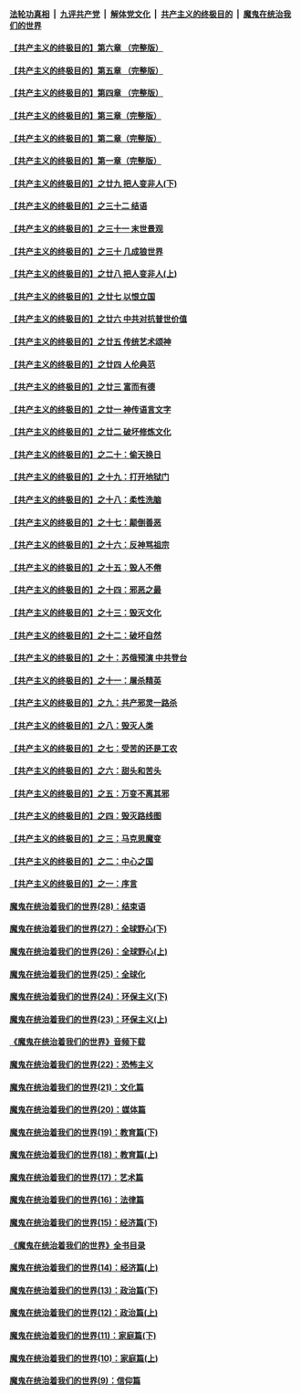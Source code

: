 ####  [法轮功真相](../../../../basic/blob/master/README.md?t=05300831) &nbsp;|&nbsp; [九评共产党](../../../../9ping.md/blob/master/README.md?t=05300831) &nbsp;|&nbsp; [解体党文化](../../../../jtdwh.md/blob/master/README.md?t=05300831)  &nbsp;|&nbsp; [共产主义的终极目的](../../../../gczydzjmd.md/blob/master/README.md?t=05300831) &nbsp;|&nbsp; [魔鬼在统治我们的世界](../../../../mgztzwmdsj.md/blob/master/README.md?t=05300831) 

#### [【共产主义的终极目的】第六章 （完整版）](../pages/nsc422/n11428913.md?t=05300831) 

#### [【共产主义的终极目的】第五章 （完整版）](../pages/nsc422/n11428912.md?t=05300831) 

#### [【共产主义的终极目的】第四章 （完整版）](../pages/nsc422/n11428907.md?t=05300831) 

#### [【共产主义的终极目的】第三章（完整版）](../pages/nsc422/n11428848.md?t=05300831) 

#### [【共产主义的终极目的】第二章（完整版）](../pages/nsc422/n11428831.md?t=05300831) 

#### [【共产主义的终极目的】第一章（完整版）](../pages/nsc422/n11417651.md?t=05300831) 

#### [【共产主义的终极目的】之廿九 把人变非人(下)](../pages/nsc422/n11344140.md?t=05300831) 

#### [【共产主义的终极目的】之三十二 结语](../pages/nsc422/n11360535.md?t=05300831) 

#### [【共产主义的终极目的】之三十一 末世景观](../pages/nsc422/n11351129.md?t=05300831) 

#### [【共产主义的终极目的】之三十 几成狼世界](../pages/nsc422/n11348280.md?t=05300831) 

#### [【共产主义的终极目的】之廿八 把人变非人(上)](../pages/nsc422/n11340492.md?t=05300831) 

#### [【共产主义的终极目的】之廿七 以恨立国](../pages/nsc422/n11336944.md?t=05300831) 

#### [【共产主义的终极目的】之廿六 中共对抗普世价值](../pages/nsc422/n11324785.md?t=05300831) 

#### [【共产主义的终极目的】之廿五 传统艺术颂神](../pages/nsc422/n11296396.md?t=05300831) 

#### [【共产主义的终极目的】之廿四 人伦典范](../pages/nsc422/n11296397.md?t=05300831) 

#### [【共产主义的终极目的】之廿三 富而有德](../pages/nsc422/n11283598.md?t=05300831) 

#### [【共产主义的终极目的】之廿一 神传语言文字](../pages/nsc422/n11263265.md?t=05300831) 

#### [【共产主义的终极目的】之廿二 破坏修炼文化](../pages/nsc422/n11245728.md?t=05300831) 

#### [【共产主义的终极目的】之二十：偷天换日](../pages/nsc422/n11238846.md?t=05300831) 

#### [【共产主义的终极目的】之十九：打开地狱门](../pages/nsc422/n11206376.md?t=05300831) 

#### [【共产主义的终极目的】之十八：柔性洗脑](../pages/nsc422/n11199994.md?t=05300831) 

#### [【共产主义的终极目的】之十七：颠倒善恶](../pages/nsc422/n11179782.md?t=05300831) 

#### [【共产主义的终极目的】之十六：反神骂祖宗](../pages/nsc422/n11166798.md?t=05300831) 

#### [【共产主义的终极目的】之十五：毁人不倦](../pages/nsc422/n11166792.md?t=05300831) 

#### [【共产主义的终极目的】之十四：邪恶之最](../pages/nsc422/n11150249.md?t=05300831) 

#### [【共产主义的终极目的】之十三：毁灭文化](../pages/nsc422/n11135227.md?t=05300831) 

#### [【共产主义的终极目的】之十二：破坏自然](../pages/nsc422/n11135214.md?t=05300831) 

#### [【共产主义的终极目的】之十：苏俄预演 中共登台](../pages/nsc422/n11118424.md?t=05300831) 

#### [【共产主义的终极目的】之十一：屠杀精英](../pages/nsc422/n11118442.md?t=05300831) 

#### [【共产主义的终极目的】之九：共产邪灵一路杀](../pages/nsc422/n11114139.md?t=05300831) 

#### [【共产主义的终极目的】之八：毁灭人类](../pages/nsc422/n11108503.md?t=05300831) 

#### [【共产主义的终极目的】之七：受苦的还是工农](../pages/nsc422/n11101809.md?t=05300831) 

#### [【共产主义的终极目的】之六：甜头和苦头](../pages/nsc422/n11096971.md?t=05300831) 

#### [【共产主义的终极目的】之五：万变不离其邪](../pages/nsc422/n11091285.md?t=05300831) 

#### [【共产主义的终极目的】之四：毁灭路线图](../pages/nsc422/n11086284.md?t=05300831) 

#### [【共产主义的终极目的】之三：马克思魔变](../pages/nsc422/n11061941.md?t=05300831) 

#### [【共产主义的终极目的】之二：中心之国](../pages/nsc422/n11047728.md?t=05300831) 

#### [【共产主义的终极目的】之一：序言](../pages/nsc422/n11086077.md?t=05300831) 

#### [魔鬼在统治着我们的世界(28)：结束语](../pages/nsc422/n10936246.md?t=05300831) 

#### [魔鬼在统治着我们的世界(27)：全球野心(下)](../pages/nsc422/n10928319.md?t=05300831) 

#### [魔鬼在统治着我们的世界(26)：全球野心(上)](../pages/nsc422/n10900318.md?t=05300831) 

#### [魔鬼在统治着我们的世界(25)：全球化](../pages/nsc422/n10788205.md?t=05300831) 

#### [魔鬼在统治着我们的世界(24)：环保主义(下)](../pages/nsc422/n10695307.md?t=05300831) 

#### [魔鬼在统治着我们的世界(23)：环保主义(上)](../pages/nsc422/n10688613.md?t=05300831) 

#### [《魔鬼在统治着我们的世界》音频下载](../pages/nsc422/n10635553.md?t=05300831) 

#### [魔鬼在统治着我们的世界(22)：恐怖主义](../pages/nsc422/n10614727.md?t=05300831) 

#### [魔鬼在统治着我们的世界(21)：文化篇](../pages/nsc422/n10597706.md?t=05300831) 

#### [魔鬼在统治着我们的世界(20)：媒体篇](../pages/nsc422/n10586579.md?t=05300831) 

#### [魔鬼在统治着我们的世界(19)：教育篇(下)](../pages/nsc422/n10564808.md?t=05300831) 

#### [魔鬼在统治着我们的世界(18)：教育篇(上)](../pages/nsc422/n10526970.md?t=05300831) 

#### [魔鬼在统治着我们的世界(17)：艺术篇](../pages/nsc422/n10499093.md?t=05300831) 

#### [魔鬼在统治着我们的世界(16)：法律篇](../pages/nsc422/n10485969.md?t=05300831) 

#### [魔鬼在统治着我们的世界(15)：经济篇(下)](../pages/nsc422/n10469975.md?t=05300831) 

#### [《魔鬼在统治着我们的世界》全书目录](../pages/nsc422/n10464261.md?t=05300831) 

#### [魔鬼在统治着我们的世界(14)：经济篇(上)](../pages/nsc422/n10457370.md?t=05300831) 

#### [魔鬼在统治着我们的世界(13)：政治篇(下)](../pages/nsc422/n10448270.md?t=05300831) 

#### [魔鬼在统治着我们的世界(12)：政治篇(上)](../pages/nsc422/n10444576.md?t=05300831) 

#### [魔鬼在统治着我们的世界(11)：家庭篇(下)](../pages/nsc422/n10440961.md?t=05300831) 

#### [魔鬼在统治着我们的世界(10)：家庭篇(上)](../pages/nsc422/n10435448.md?t=05300831) 

#### [魔鬼在统治着我们的世界(9)：信仰篇](../pages/nsc422/n10432159.md?t=05300831) 


